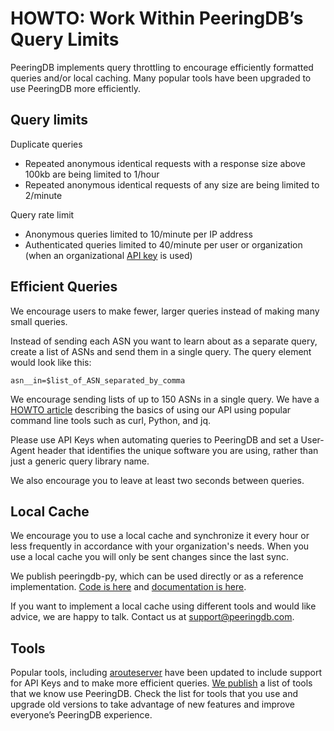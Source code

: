 # HOWTO: Work Within PeeringDB’s Query Limits

PeeringDB implements query throttling to encourage efficiently formatted queries and/or local caching. Many popular tools have been upgraded to use PeeringDB more efficiently.

## Query limits
Duplicate queries

* Repeated anonymous identical requests with a response size above 100kb are being limited to 1/hour
* Repeated anonymous identical requests of any size are being limited to 2/minute

Query rate limit

* Anonymous queries limited to 10/minute per IP address
* Authenticated queries limited to 40/minute per user or organization (when an organizational [API key](https://docs.peeringdb.com/howto/api_keys/) is used)

## Efficient Queries
We encourage users to make fewer, larger queries instead of making many small queries.

Instead of sending each ASN you want to learn about as a separate query, create a list of ASNs and send them in a single query. The query element would look like this:

`asn__in=$list_of_ASN_separated_by_comma`

We encourage sending lists of up to 150 ASNs in a single query. We have a [HOWTO article](https://docs.peeringdb.com/howto/search) describing the basics of using our API using popular command line tools such as curl, Python, and jq.

Please use API Keys when automating queries to PeeringDB and set a User-Agent header that identifies the unique software you are using, rather than just a generic query library name.

We also encourage you to leave at least two seconds between queries.

## Local Cache
We encourage you to use a local cache and synchronize it every hour or less frequently in accordance with your organization's needs. When you use a local cache you will only be sent changes since the last sync.

We publish peeringdb-py, which can be used directly or as a reference implementation. [Code is here](https://github.com/peeringdb/peeringdb-py/) and [documentation is here](http://peeringdb.github.io/peeringdb-py/).

If you want to implement a local cache using different tools and would like advice, we are happy to talk. Contact us at [support@peeringdb.com](mailto:support@peeringdb.com).


## Tools
Popular tools, including [arouteserver](https://github.com/pierky/arouteserver) have been updated to include support for API Keys and to make more efficient queries. [We publish](https://docs.peeringdb.com/tools/) a list of tools that we know use PeeringDB. Check the list for tools that you use and upgrade old versions to take advantage of new features and improve everyone’s PeeringDB experience. 
